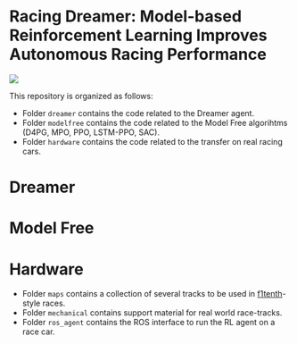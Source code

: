 # Racing Dreamer: Model-based Reinforcement Learning Improves Autonomous Racing Performance

![](docs/austria_view.gif)

This repository is organized as follows:
- Folder `dreamer` contains the code related to the Dreamer agent.
- Folder `modelfree` contains the code related to the Model Free algorihtms (D4PG, MPO, PPO, LSTM-PPO, SAC).
- Folder `hardware` contains the code related to the transfer on real racing cars.

# Dreamer

# Model Free

# Hardware
* Folder `maps` contains a collection of several tracks to be used in [f1tenth](https://f1tenth.org/)-style races.
* Folder `mechanical` contains support material for real world race-tracks.
* Folder `ros_agent` contains the ROS interface to run the RL agent on a race car.
